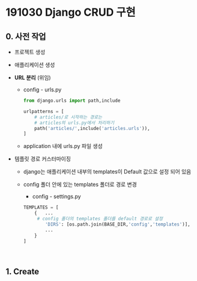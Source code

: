 # 191030 Django CRUD 구현

## 0. 사전 작업

- 프로젝트 생성

- 애플리케이션 생성

- **URL 분리** (위임)

  - config - urls.py

    ``` python
    from django.urls import path,include
    
    urlpatterns = [
        # articles/로 시작하는 경로는
        # articles의 urls.py에서 처리하기
        path('articles/',include('articles.urls')),
    ]
    ```

  - application 내에 urls.py 파일 생성

- 템플릿 경로 커스터마이징

  - django는 애플리케이션 내부의 templates이 Default 값으로 설정 되어 있음

  - config 폴더 안에 있는 templates 폴더로 경로 변경

    - config - settings.py

    ``` python
    TEMPLATES = [
        {	...
         # config 폴더의 templates 폴더를 default 경로로 설정
            'DIRS': [os.path.join(BASE_DIR,'config','templates')],
    		...   
        }
    ]
    ```

    <br>

## 1. Create